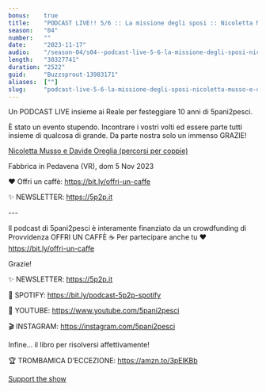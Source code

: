 ```yaml
---
bonus:    true
title:    "PODCAST LIVE!! 5/6 :: La missione degli sposi :: Nicoletta Musso e Davide Oreglia #festa_dei_10_anni"
season:   "04"
number:   ""
date:     "2023-11-17"
audio:    "/season-04/s04--podcast-live-5-6-la-missione-degli-sposi-nicoletta-musso-e-davide-oreglia-festa-dei-10-anni.mp3"
length:   "30327741"
duration: "2522"
guid:     "Buzzsprout-13983171"
aliases:  [""]
slug:     "podcast-live-5-6-la-missione-degli-sposi-nicoletta-musso-e-davide-oreglia-festa-dei-10-anni"
---
```

Un PODCAST LIVE insieme ai Reale per festeggiare 10 anni di 5pani2pesci.

È stato un evento stupendo. Incontrare i vostri volti ed essere parte tutti insieme di qualcosa di grande. Da parte nostra solo un immenso GRAZIE!

[Nicoletta Musso e Davide Oreglia (percorsi per coppie)](https://www.mussoreglia.it/percorsi-per-coppie/)

Fabbrica in Pedavena (VR), dom 5 Nov 2023

❤️ Offri un caffè: https://bit.ly/offri-un-caffe

✨ NEWSLETTER: https://5p2p.it

\-\-\-

Il podcast di 5pani2pesci è interamente finanziato da un crowdfunding di Provvidenza OFFRI UN CAFFÈ ☕ Per partecipare anche tu ❤️ https://bit.ly/offri-un-caffe

Grazie!

✨ NEWSLETTER: https://5p2p.it

👾 SPOTIFY: https://bit.ly/podcast-5p2p-spotify

🔴 YOUTUBE: https://www.youtube.com/5pani2pesci

🎬 INSTAGRAM: https://instagram.com/5pani2pesci

Infine... il libro per risolversi affettivamente!

🏆 TROMBAMICA D’ECCEZIONE: https://amzn.to/3pElKBb

[Support the show](https://bit.ly/offri-un-caffe)
                
